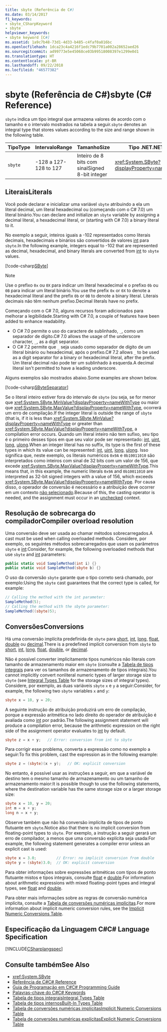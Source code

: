 ```yaml
---
title: sbyte (Referência de C#)
ms.date: 03/14/2017
f1_keywords:
- sbyte_CSharpKeyword
- sbyte
helpviewer_keywords:
- sbyte keyword [C#]
ms.assetid: 1a9c7b48-73d1-4d33-b485-c4faf0a816bc
ms.openlocfilehash: 1dca23c4a4216f1edc79b7701a002a28652aed26
ms.sourcegitcommit: ad99773e5e45068ce03b99518008397e1299e0d1
ms.translationtype: HT
ms.contentlocale: pt-BR
ms.lasthandoff: 09/22/2018
ms.locfileid: "46577382"
---
```

# <a name="sbyte-c-reference"></a><span data-ttu-id="1bc4e-102">sbyte (Referência de C#)</span><span class="sxs-lookup"><span data-stu-id="1bc4e-102">sbyte (C# Reference)</span></span>

<span data-ttu-id="1bc4e-103">`sbyte` indica um tipo integral que armazena valores de acordo com o tamanho e o intervalo mostrados na tabela a seguir.</span><span class="sxs-lookup"><span data-stu-id="1bc4e-103">`sbyte` denotes an integral type that stores values according to the size and range shown in the following table.</span></span>  
  
|<span data-ttu-id="1bc4e-104">Tipo</span><span class="sxs-lookup"><span data-stu-id="1bc4e-104">Type</span></span>|<span data-ttu-id="1bc4e-105">Intervalo</span><span class="sxs-lookup"><span data-stu-id="1bc4e-105">Range</span></span>|<span data-ttu-id="1bc4e-106">Tamanho</span><span class="sxs-lookup"><span data-stu-id="1bc4e-106">Size</span></span>|<span data-ttu-id="1bc4e-107">Tipo .NET</span><span class="sxs-lookup"><span data-stu-id="1bc4e-107">.NET type</span></span>|  
|----------|-----------|----------|-------------------------|  
|`sbyte`|<span data-ttu-id="1bc4e-108">-128 a 127</span><span class="sxs-lookup"><span data-stu-id="1bc4e-108">-128 to 127</span></span>|<span data-ttu-id="1bc4e-109">Inteiro de 8 bits com sinal</span><span class="sxs-lookup"><span data-stu-id="1bc4e-109">Signed 8-bit integer</span></span>|<xref:System.SByte?displayProperty=nameWithType>|  
  
## <a name="literals"></a><span data-ttu-id="1bc4e-110">Literais</span><span class="sxs-lookup"><span data-stu-id="1bc4e-110">Literals</span></span>  

<span data-ttu-id="1bc4e-111">Você pode declarar e inicializar uma variável `sbyte` atribuindo a ela um literal decimal, um literal hexadecimal ou (começando com o C# 7.0) um literal binário.</span><span class="sxs-lookup"><span data-stu-id="1bc4e-111">You can declare and initialize an `sbyte` variable by assigning a decimal literal, a hexadecimal literal, or (starting with C# 7.0) a binary literal to it.</span></span> 

<span data-ttu-id="1bc4e-112">No exemplo a seguir, inteiros iguais a -102 representados como literais decimais, hexadecimais e binários são convertidos de valores [int](../../../csharp/language-reference/keywords/int.md) para `sbyte`.</span><span class="sxs-lookup"><span data-stu-id="1bc4e-112">In the following example, integers equal to -102 that are represented as decimal, hexadecimal, and binary literals are converted from [int](../../../csharp/language-reference/keywords/int.md) to `sbyte` values.</span></span>    
  
[!code-csharp[SByte](../../../../samples/snippets/csharp/language-reference/keywords/numeric-literals.cs#SByte)]  

> [!NOTE] 
> <span data-ttu-id="1bc4e-113">Use o prefixo `0x` ou `0X` para indicar um literal hexadecimal e o prefixo `0b` ou `0B` para indicar um literal binário.</span><span class="sxs-lookup"><span data-stu-id="1bc4e-113">You use the prefix `0x` or `0X` to denote a hexadecimal literal and the prefix `0b` or `0B` to denote a binary literal.</span></span> <span data-ttu-id="1bc4e-114">Literais decimais não têm nenhum prefixo.</span><span class="sxs-lookup"><span data-stu-id="1bc4e-114">Decimal literals have no prefix.</span></span>

<span data-ttu-id="1bc4e-115">Começando com o C# 7.0, alguns recursos foram adicionados para melhorar a legibilidade.</span><span class="sxs-lookup"><span data-stu-id="1bc4e-115">Starting with C# 7.0, a couple of features have been added to enhance readability.</span></span> 
 - <span data-ttu-id="1bc4e-116">O C# 7.0 permite o uso do caractere de sublinhado, `_`, como um separador de dígito.</span><span class="sxs-lookup"><span data-stu-id="1bc4e-116">C# 7.0 allows the usage of the underscore character, `_`, as a digit separator.</span></span>
 - <span data-ttu-id="1bc4e-117">O C# 7.2 permite que `_` seja usado como separador de dígito de um literal binário ou hexadecimal, após o prefixo.</span><span class="sxs-lookup"><span data-stu-id="1bc4e-117">C# 7.2 allows `_` to be used as a digit separator for a binary or hexadecimal literal, after the prefix.</span></span> <span data-ttu-id="1bc4e-118">Um literal decimal não pode ter um sublinhado à esquerda.</span><span class="sxs-lookup"><span data-stu-id="1bc4e-118">A decimal literal isn't permitted to have a leading underscore.</span></span>

 <span data-ttu-id="1bc4e-119">Alguns exemplos são mostrados abaixo.</span><span class="sxs-lookup"><span data-stu-id="1bc4e-119">Some examples are shown below.</span></span>

[!code-csharp[SByteSeparator](../../../../samples/snippets/csharp/language-reference/keywords/numeric-literals.cs#SByteS)]  

<span data-ttu-id="1bc4e-120">Se o literal inteiro estiver fora do intervalo de `sbyte` (ou seja, se for menor que <xref:System.SByte.MinValue?displayProperty=nameWithType> ou maior que <xref:System.SByte.MaxValue?displayProperty=nameWithType>, ocorrerá um erro de compilação.</span><span class="sxs-lookup"><span data-stu-id="1bc4e-120">If the integer literal is outside the range of `sbyte` (that is, if it is less than <xref:System.SByte.MinValue?displayProperty=nameWithType> or greater than <xref:System.SByte.MaxValue?displayProperty=nameWithType>, a compilation error occurs.</span></span> <span data-ttu-id="1bc4e-121">Quando um literal inteiro não tem sufixo, seu tipo é o primeiro desses tipos em que seu valor pode ser representado: [int](int.md), [uint](uint.md), [long](long.md), [ulong](ulong.md).</span><span class="sxs-lookup"><span data-stu-id="1bc4e-121">When an integer literal has no suffix, its type is the first of these types in which its value can be represented: [int](int.md), [uint](uint.md), [long](long.md), [ulong](ulong.md).</span></span> <span data-ttu-id="1bc4e-122">Isso significa que, neste exemplo, os literais numéricos `0x9A` e `0b10011010` são interpretados como inteiros com sinal de 32 bits com um valor de 156, que excede <xref:System.SByte.MaxValue?displayProperty=nameWithType>.</span><span class="sxs-lookup"><span data-stu-id="1bc4e-122">This means that, in this example, the numeric literals `0x9A` and `0b10011010` are interpreted as 32-bit signed integers with a value of 156, which exceeds <xref:System.SByte.MaxValue?displayProperty=nameWithType>.</span></span> <span data-ttu-id="1bc4e-123">Por causa disso, o operador de conversão é necessário e a atribuição deve ocorrer em um contexto [não selecionado](unchecked.md).</span><span class="sxs-lookup"><span data-stu-id="1bc4e-123">Because of this, the casting operator is needed, and the assignment must occur in an [unchecked](unchecked.md) context.</span></span> 

## <a name="compiler-overload-resolution"></a><span data-ttu-id="1bc4e-124">Resolução de sobrecarga do compilador</span><span class="sxs-lookup"><span data-stu-id="1bc4e-124">Compiler overload resolution</span></span>

 <span data-ttu-id="1bc4e-125">Uma conversão deve ser usada ao chamar métodos sobrecarregados.</span><span class="sxs-lookup"><span data-stu-id="1bc4e-125">A cast must be used when calling overloaded methods.</span></span> <span data-ttu-id="1bc4e-126">Considere, por exemplo, os seguintes métodos sobrecarregados que usam os parâmetros `sbyte` e [int](../../../csharp/language-reference/keywords/int.md):</span><span class="sxs-lookup"><span data-stu-id="1bc4e-126">Consider, for example, the following overloaded methods that use `sbyte` and [int](../../../csharp/language-reference/keywords/int.md) parameters:</span></span>  
  
```csharp  
public static void SampleMethod(int i) {}  
public static void SampleMethod(sbyte b) {}  
```  
  
 <span data-ttu-id="1bc4e-127">O uso da conversão `sbyte` garante que o tipo correto será chamado, por exemplo:</span><span class="sxs-lookup"><span data-stu-id="1bc4e-127">Using the `sbyte` cast guarantees that the correct type is called, for example:</span></span>  
  
```csharp 
// Calling the method with the int parameter:  
SampleMethod(5);  
// Calling the method with the sbyte parameter:  
SampleMethod((sbyte)5);  
```  
  
## <a name="conversions"></a><span data-ttu-id="1bc4e-128">Conversões</span><span class="sxs-lookup"><span data-stu-id="1bc4e-128">Conversions</span></span>  
 <span data-ttu-id="1bc4e-129">Há uma conversão implícita predefinida de `sbyte` para [short](../../../csharp/language-reference/keywords/short.md), [int](../../../csharp/language-reference/keywords/int.md), [long](../../../csharp/language-reference/keywords/long.md), [float](../../../csharp/language-reference/keywords/float.md), [double](../../../csharp/language-reference/keywords/double.md) ou [decimal](../../../csharp/language-reference/keywords/decimal.md).</span><span class="sxs-lookup"><span data-stu-id="1bc4e-129">There is a predefined implicit conversion from `sbyte` to [short](../../../csharp/language-reference/keywords/short.md), [int](../../../csharp/language-reference/keywords/int.md), [long](../../../csharp/language-reference/keywords/long.md), [float](../../../csharp/language-reference/keywords/float.md), [double](../../../csharp/language-reference/keywords/double.md), or [decimal](../../../csharp/language-reference/keywords/decimal.md).</span></span>  
  
 <span data-ttu-id="1bc4e-130">Não é possível converter implicitamente tipos numéricos não literais com tamanho de armazenamento maior em `sbyte` (consulte a [Tabela de tipos integrais](../../../csharp/language-reference/keywords/integral-types-table.md) para ver os tamanhos de armazenamento de tipos integrais).</span><span class="sxs-lookup"><span data-stu-id="1bc4e-130">You cannot implicitly convert nonliteral numeric types of larger storage size to `sbyte` (see [Integral Types Table](../../../csharp/language-reference/keywords/integral-types-table.md) for the storage sizes of integral types).</span></span> <span data-ttu-id="1bc4e-131">Considere, por exemplo, as duas variáveis `sbyte` `x` e `y` a seguir:</span><span class="sxs-lookup"><span data-stu-id="1bc4e-131">Consider, for example, the following two `sbyte` variables `x` and `y`:</span></span>  
  
```csharp  
sbyte x = 10, y = 20;  
```  
  
 <span data-ttu-id="1bc4e-132">A seguinte instrução de atribuição produzirá um erro de compilação, porque a expressão aritmética no lado direito do operador de atribuição é avaliada como [int](../../../csharp/language-reference/keywords/int.md) por padrão.</span><span class="sxs-lookup"><span data-stu-id="1bc4e-132">The following assignment statement will produce a compilation error, because the arithmetic expression on the right side of the assignment operator evaluates to [int](../../../csharp/language-reference/keywords/int.md) by default.</span></span>  
  
```csharp  
sbyte z = x + y;   // Error: conversion from int to sbyte  
```  
  
 <span data-ttu-id="1bc4e-133">Para corrigir esse problema, converta a expressão como no exemplo a seguir:</span><span class="sxs-lookup"><span data-stu-id="1bc4e-133">To fix this problem, cast the expression as in the following example:</span></span>  
  
```csharp  
sbyte z = (sbyte)(x + y);   // OK: explicit conversion  
```  
  
 <span data-ttu-id="1bc4e-134">No entanto, é possível usar as instruções a seguir, em que a variável de destino tem o mesmo tamanho de armazenamento ou um tamanho de armazenamento maior:</span><span class="sxs-lookup"><span data-stu-id="1bc4e-134">It is possible though to use the following statements, where the destination variable has the same storage size or a larger storage size:</span></span>  
  
```csharp
sbyte x = 10, y = 20;  
int m = x + y;  
long n = x + y;  
```  
  
 <span data-ttu-id="1bc4e-135">Observe também que não há conversão implícita de tipos de ponto flutuante em `sbyte`.</span><span class="sxs-lookup"><span data-stu-id="1bc4e-135">Notice also that there is no implicit conversion from floating-point types to `sbyte`.</span></span> <span data-ttu-id="1bc4e-136">Por exemplo, a instrução a seguir gerará um erro de compilador, a menos que uma conversão explícita seja usada:</span><span class="sxs-lookup"><span data-stu-id="1bc4e-136">For example, the following statement generates a compiler error unless an explicit cast is used:</span></span>  
  
```csharp  
sbyte x = 3.0;         // Error: no implicit conversion from double  
sbyte y = (sbyte)3.0;  // OK: explicit conversion  
```  
  
 <span data-ttu-id="1bc4e-137">Para obter informações sobre expressões aritméticas com tipos de ponto flutuante mistos e tipos integrais, consulte [float](../../../csharp/language-reference/keywords/float.md) e [double](../../../csharp/language-reference/keywords/double.md).</span><span class="sxs-lookup"><span data-stu-id="1bc4e-137">For information about arithmetic expressions with mixed floating-point types and integral types, see [float](../../../csharp/language-reference/keywords/float.md) and [double](../../../csharp/language-reference/keywords/double.md).</span></span>  
  
 <span data-ttu-id="1bc4e-138">Para obter mais informações sobre as regras de conversão numérica implícita, consulte a [Tabela de conversões numéricas implícitas](../../../csharp/language-reference/keywords/implicit-numeric-conversions-table.md).</span><span class="sxs-lookup"><span data-stu-id="1bc4e-138">For more information about implicit numeric conversion rules, see the [Implicit Numeric Conversions Table](../../../csharp/language-reference/keywords/implicit-numeric-conversions-table.md).</span></span>  
  
## <a name="c-language-specification"></a><span data-ttu-id="1bc4e-139">Especificação da Linguagem C#</span><span class="sxs-lookup"><span data-stu-id="1bc4e-139">C# Language Specification</span></span>  
 [!INCLUDE[CSharplangspec](~/includes/csharplangspec-md.md)]  
  
## <a name="see-also"></a><span data-ttu-id="1bc4e-140">Consulte também</span><span class="sxs-lookup"><span data-stu-id="1bc4e-140">See Also</span></span>

- <xref:System.SByte>  
- [<span data-ttu-id="1bc4e-141">Referência de C#</span><span class="sxs-lookup"><span data-stu-id="1bc4e-141">C# Reference</span></span>](../../../csharp/language-reference/index.md)  
- [<span data-ttu-id="1bc4e-142">Guia de Programação em C#</span><span class="sxs-lookup"><span data-stu-id="1bc4e-142">C# Programming Guide</span></span>](../../../csharp/programming-guide/index.md)  
- [<span data-ttu-id="1bc4e-143">Palavras-chave do C#</span><span class="sxs-lookup"><span data-stu-id="1bc4e-143">C# Keywords</span></span>](../../../csharp/language-reference/keywords/index.md)  
- [<span data-ttu-id="1bc4e-144">Tabela de tipos integrais</span><span class="sxs-lookup"><span data-stu-id="1bc4e-144">Integral Types Table</span></span>](../../../csharp/language-reference/keywords/integral-types-table.md)  
- [<span data-ttu-id="1bc4e-145">Tabela de tipos internos</span><span class="sxs-lookup"><span data-stu-id="1bc4e-145">Built-In Types Table</span></span>](../../../csharp/language-reference/keywords/built-in-types-table.md)  
- [<span data-ttu-id="1bc4e-146">Tabela de conversões numéricas implícitas</span><span class="sxs-lookup"><span data-stu-id="1bc4e-146">Implicit Numeric Conversions Table</span></span>](../../../csharp/language-reference/keywords/implicit-numeric-conversions-table.md)  
- [<span data-ttu-id="1bc4e-147">Tabela de conversões numéricas explícitas</span><span class="sxs-lookup"><span data-stu-id="1bc4e-147">Explicit Numeric Conversions Table</span></span>](../../../csharp/language-reference/keywords/explicit-numeric-conversions-table.md)
